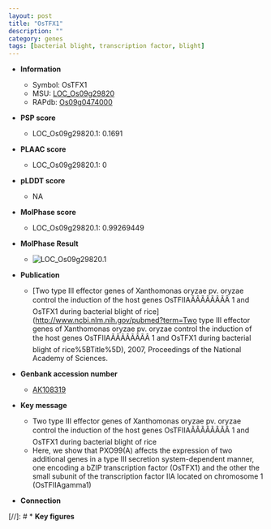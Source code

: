 ```yaml
---
layout: post
title: "OsTFX1"
description: ""
category: genes
tags: [bacterial blight, transcription factor, blight]
---
```


* **Information**  
    + Symbol: OsTFX1  
    + MSU: [LOC_Os09g29820](http://rice.plantbiology.msu.edu/cgi-bin/ORF_infopage.cgi?orf=LOC_Os09g29820)  
    + RAPdb: [Os09g0474000](http://rapdb.dna.affrc.go.jp/viewer/gbrowse_details/irgsp1?name=Os09g0474000)  

* **PSP score**  
    + LOC_Os09g29820.1: 0.1691 

* **PLAAC score**  
    + LOC_Os09g29820.1: 0 

* **pLDDT score**
    + NA


* **MolPhase score**
    + LOC_Os09g29820.1: 0.99269449

* **MolPhase Result**
    + ![LOC_Os09g29820.1](https://304243504.github.io/Pictures/LOC_Os09g/LOC_Os09g29820.1.png)

* **Publication**  
    + [Two type III effector genes of Xanthomonas oryzae pv. oryzae control the induction of the host genes OsTFIIAÃÂÃÂÃÂÃÂ 1 and OsTFX1 during bacterial blight of rice](http://www.ncbi.nlm.nih.gov/pubmed?term=Two type III effector genes of Xanthomonas oryzae pv. oryzae control the induction of the host genes OsTFIIAÃÂÃÂÃÂÃÂ 1 and OsTFX1 during bacterial blight of rice%5BTitle%5D), 2007, Proceedings of the National Academy of Sciences.

* **Genbank accession number**  
    + [AK108319](http://www.ncbi.nlm.nih.gov/nuccore/AK108319)

* **Key message**  
    + Two type III effector genes of Xanthomonas oryzae pv. oryzae control the induction of the host genes OsTFIIAÃÂÃÂÃÂÃÂ 1 and OsTFX1 during bacterial blight of rice
    + Here, we show that PXO99(A) affects the expression of two additional genes in a type III secretion system-dependent manner, one encoding a bZIP transcription factor (OsTFX1) and the other the small subunit of the transcription factor IIA located on chromosome 1 (OsTFIIAgamma1)

* **Connection**  

[//]: # * **Key figures**  


